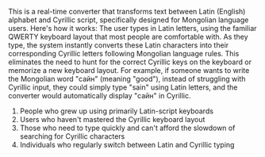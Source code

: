 This is a real-time converter that transforms text between Latin (English) alphabet and Cyrillic script, specifically designed for Mongolian language users. Here's how it works:
The user types in Latin letters, using the familiar QWERTY keyboard layout that most people are comfortable with. As they type, the system instantly converts these Latin characters into their corresponding Cyrillic letters following Mongolian language rules. This eliminates the need to hunt for the correct Cyrillic keys on the keyboard or memorize a new keyboard layout.
For example, if someone wants to write the Mongolian word "сайн" (meaning "good"), instead of struggling with Cyrillic input, they could simply type "sain" using Latin letters, and the converter would automatically display "сайн" in Cyrillic.

1. People who grew up using primarily Latin-script keyboards
2. Users who haven't mastered the Cyrillic keyboard layout
3. Those who need to type quickly and can't afford the slowdown of searching for Cyrillic characters
4. Individuals who regularly switch between Latin and Cyrillic typing
